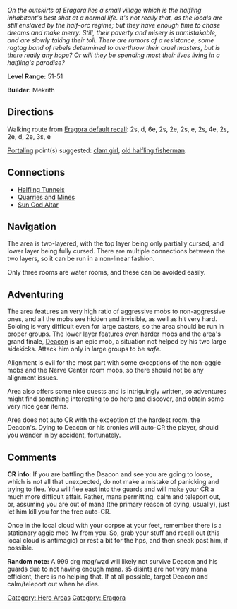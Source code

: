 *On the outskirts of Eragora lies a small village which is the halfling
inhabitant's best shot at a normal life. It's not really that, as the
locals are still enslaved by the half-orc regime; but they have enough
time to chase dreams and make merry. Still, their poverty and misery is
unmistakable, and are slowly taking their toll. There are rumors of a
resistance, some ragtag band of rebels determined to overthrow their
cruel masters, but is there really any hope? Or will they be spending
most their lives living in a halfling's paradise?*

**Level Range:** 51-51

**Builder:** Mekrith

## Directions

Walking route from [Eragora default
recall](Eragora_default_recall "wikilink"): 2s, d, 6e, 2s, 2e, 2s, e,
2s, 4e, 2s, 2e, d, 2e, 3s, e

[Portaling](Portal "wikilink") point(s) suggested: [clam
girl](Clam-Digger "wikilink"), [old halfling
fisherman](Halfling_Fisherman "wikilink").

## Connections

-   [Halfling Tunnels](:Category:Halfling_Tunnels "wikilink")
-   [Quarries and Mines](:Category:Quarries_and_Mines "wikilink")
-   [Sun God Altar](:Category:Sun_God_Altar "wikilink")

## Navigation

The area is two-layered, with the top layer being only partially cursed,
and lower layer being fully cursed. There are multiple connections
between the two layers, so it can be run in a non-linear fashion.

Only three rooms are water rooms, and these can be avoided easily.

## Adventuring

The area features an very high ratio of aggressive mobs to
non-aggressive ones, and all the mobs see hidden and invisible, as well
as hit very hard. Soloing is very difficult even for large casters, so
the area should be run in proper groups. The lower layer features even
harder mobs and the area's grand finale,
[Deacon](Deacon_(Halfling's_Paradise) "wikilink") is an epic mob, a
situation not helped by his two large sidekicks. Attack him only in
large groups to be *safe*.

Alignment is evil for the most part with some exceptions of the
non-aggie mobs and the Nerve Center room mobs, so there should not be
any alignment issues.

Area also offers some nice quests and is intriguingly written, so
adventures might find something interesting to do here and discover, and
obtain some very nice gear items.

Area does not auto CR with the exception of the hardest room, the
Deacon's. Dying to Deacon or his cronies will auto-CR the player, should
you wander in by accident, fortunately.

## Comments

**CR info:** If you are battling the Deacon and see you are going to
loose, which is not all that unexpected, do not make a mistake of
panicking and trying to flee. You will flee east into the guards and
will make your CR a much more difficult affair. Rather, mana permitting,
calm and teleport out, or, assuming you are out of mana (the primary
reason of dying, usually), just let him kill you for the free auto-CR.

Once in the local cloud with your corpse at your feet, remember there is
a stationary aggie mob 1w from you. So, grab your stuff and recall out
(this local cloud is antimagic) or rest a bit for the hps, and then
sneak past him, if possible.

**Random note:** A 999 drg mag/wzd will likely not survive Deacon and
his guards due to not having enough mana. s5 disints are not very mana
efficient, there is no helping that. If at all possible, target Deacon
and calm/teleport out when he dies.

[Category: Hero Areas](Category:_Hero_Areas "wikilink") [Category:
Eragora](Category:_Eragora "wikilink")
